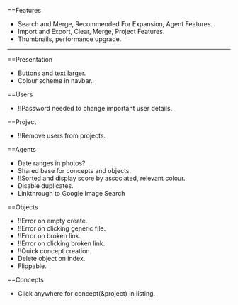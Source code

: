 ==Features
* Search and Merge, Recommended For Expansion, Agent Features.
* Import and Export, Clear, Merge, Project Features.
* Thumbnails, performance upgrade.

----------

==Presentation
* Buttons and text larger.
* Colour scheme in navbar.

==Users
* !!Password needed to change important user details.

==Project
* !!Remove users from projects.

==Agents
* Date ranges in photos?
* Shared base for concepts and objects.
* !!Sorted and display score by associated, relevant colour.
* Disable duplicates.
* Linkthrough to Google Image Search

==Objects
* !!Error on empty create.
* !!Error on clicking generic file.
* !!Error on broken link.
* !!Error on clicking broken link.
* !!Quick concept creation.
* Delete object on index.
* Flippable.

==Concepts
* Click anywhere for concept(&project) in listing.
